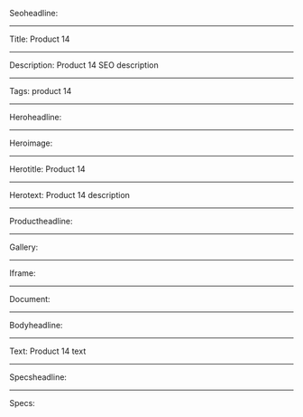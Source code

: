 Seoheadline:

----

Title: Product 14

----

Description: Product 14 SEO description

----

Tags: product 14

----

Heroheadline: 

----

Heroimage:

----

Herotitle: Product 14

----

Herotext: Product 14 description

----

Productheadline:

----

Gallery:

----

Iframe:

----

Document:

----

Bodyheadline:

----

Text: Product 14 text

----

Specsheadline:

----

Specs:
